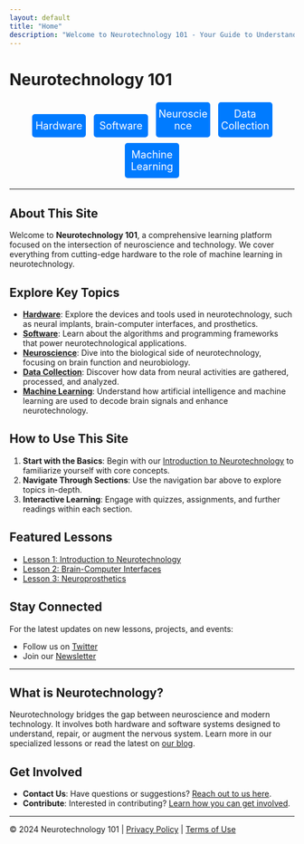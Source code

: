 ```yaml
---
layout: default
title: "Home"
description: "Welcome to Neurotechnology 101 - Your Guide to Understanding the Future of Brain Science"
---
```


# Neurotechnology 101
<div style="text-align: center;">
  <a href="/hardware" style="display: inline-block; width: 19%; padding: 10px 0; margin: 1%; background-color: #007BFF; color: white; text-align: center; text-decoration: none; font-size: 18px; border-radius: 5px;">Hardware</a>
  <a href="/software" style="display: inline-block; width: 19%; padding: 10px 0; margin: 1%; background-color: #007BFF; color: white; text-align: center; text-decoration: none; font-size: 18px; border-radius: 5px;">Software</a>
  <a href="/neuroscience" style="display: inline-block; width: 19%; padding: 10px 0; margin: 1%; background-color: #007BFF; color: white; text-align: center; text-decoration: none; font-size: 18px; border-radius: 5px;">Neuroscience</a>
  <a href="/data-collection" style="display: inline-block; width: 19%; padding: 10px 0; margin: 1%; background-color: #007BFF; color: white; text-align: center; text-decoration: none; font-size: 18px; border-radius: 5px;">Data Collection</a>
  <a href="/machine-learning" style="display: inline-block; width: 19%; padding: 10px 0; margin: 1%; background-color: #007BFF; color: white; text-align: center; text-decoration: none; font-size: 18px; border-radius: 5px;">Machine Learning</a>
</div>

---

## About This Site
Welcome to **Neurotechnology 101**, a comprehensive learning platform focused on the intersection of neuroscience and technology. We cover everything from cutting-edge hardware to the role of machine learning in neurotechnology.

## Explore Key Topics
- **[Hardware](/hardware)**: Explore the devices and tools used in neurotechnology, such as neural implants, brain-computer interfaces, and prosthetics.
- **[Software](/software)**: Learn about the algorithms and programming frameworks that power neurotechnological applications.
- **[Neuroscience](/neuroscience)**: Dive into the biological side of neurotechnology, focusing on brain function and neurobiology.
- **[Data Collection](/data-collection)**: Discover how data from neural activities are gathered, processed, and analyzed.
- **[Machine Learning](/machine-learning)**: Understand how artificial intelligence and machine learning are used to decode brain signals and enhance neurotechnology.

## How to Use This Site
1. **Start with the Basics**: Begin with our [Introduction to Neurotechnology](/lesson1) to familiarize yourself with core concepts.
2. **Navigate Through Sections**: Use the navigation bar above to explore topics in-depth.
3. **Interactive Learning**: Engage with quizzes, assignments, and further readings within each section.

## Featured Lessons
- [Lesson 1: Introduction to Neurotechnology](/lesson1)
- [Lesson 2: Brain-Computer Interfaces](/lesson2)
- [Lesson 3: Neuroprosthetics](/lesson3)

## Stay Connected
For the latest updates on new lessons, projects, and events:
- Follow us on [Twitter](https://twitter.com/example)
- Join our [Newsletter](https://example.com/newsletter)

---

## What is Neurotechnology?
Neurotechnology bridges the gap between neuroscience and modern technology. It involves both hardware and software systems designed to understand, repair, or augment the nervous system. Learn more in our specialized lessons or read the latest on [our blog](/blog).

## Get Involved
- **Contact Us**: Have questions or suggestions? [Reach out to us here](mailto:contact@example.com).
- **Contribute**: Interested in contributing? [Learn how you can get involved](/contribute).

---

© 2024 Neurotechnology 101 | [Privacy Policy](/privacy) | [Terms of Use](/terms)
